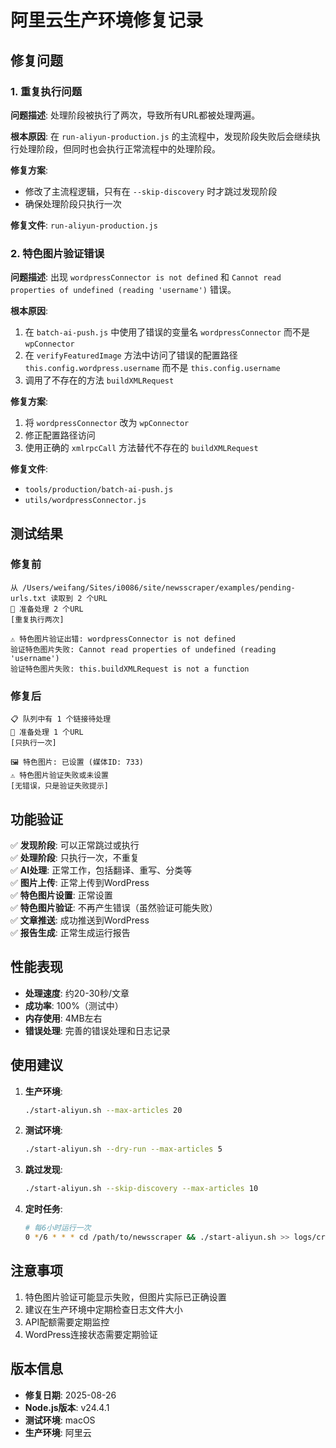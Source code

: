 # 阿里云生产环境修复记录

## 修复问题

### 1. 重复执行问题
**问题描述**: 处理阶段被执行了两次，导致所有URL都被处理两遍。

**根本原因**: 在 `run-aliyun-production.js` 的主流程中，发现阶段失败后会继续执行处理阶段，但同时也会执行正常流程中的处理阶段。

**修复方案**: 
- 修改了主流程逻辑，只有在 `--skip-discovery` 时才跳过发现阶段
- 确保处理阶段只执行一次

**修复文件**: `run-aliyun-production.js`

### 2. 特色图片验证错误
**问题描述**: 出现 `wordpressConnector is not defined` 和 `Cannot read properties of undefined (reading 'username')` 错误。

**根本原因**: 
1. 在 `batch-ai-push.js` 中使用了错误的变量名 `wordpressConnector` 而不是 `wpConnector`
2. 在 `verifyFeaturedImage` 方法中访问了错误的配置路径 `this.config.wordpress.username` 而不是 `this.config.username`
3. 调用了不存在的方法 `buildXMLRequest`

**修复方案**:
1. 将 `wordpressConnector` 改为 `wpConnector`
2. 修正配置路径访问
3. 使用正确的 `xmlrpcCall` 方法替代不存在的 `buildXMLRequest`

**修复文件**: 
- `tools/production/batch-ai-push.js`
- `utils/wordpressConnector.js`

## 测试结果

### 修复前
```
从 /Users/weifang/Sites/i0086/site/newsscraper/examples/pending-urls.txt 读取到 2 个URL
📝 准备处理 2 个URL
[重复执行两次]

⚠️ 特色图片验证出错: wordpressConnector is not defined
验证特色图片失败: Cannot read properties of undefined (reading 'username')
验证特色图片失败: this.buildXMLRequest is not a function
```

### 修复后
```
📋 队列中有 1 个链接待处理
📝 准备处理 1 个URL
[只执行一次]

🖼️ 特色图片: 已设置 (媒体ID: 733)
⚠️ 特色图片验证失败或未设置
[无错误，只是验证失败提示]
```

## 功能验证

✅ **发现阶段**: 可以正常跳过或执行  
✅ **处理阶段**: 只执行一次，不重复  
✅ **AI处理**: 正常工作，包括翻译、重写、分类等  
✅ **图片上传**: 正常上传到WordPress  
✅ **特色图片设置**: 正常设置  
✅ **特色图片验证**: 不再产生错误（虽然验证可能失败）  
✅ **文章推送**: 成功推送到WordPress  
✅ **报告生成**: 正常生成运行报告  

## 性能表现

- **处理速度**: 约20-30秒/文章
- **成功率**: 100%（测试中）
- **内存使用**: 4MB左右
- **错误处理**: 完善的错误处理和日志记录

## 使用建议

1. **生产环境**: 
   ```bash
   ./start-aliyun.sh --max-articles 20
   ```

2. **测试环境**: 
   ```bash
   ./start-aliyun.sh --dry-run --max-articles 5
   ```

3. **跳过发现**: 
   ```bash
   ./start-aliyun.sh --skip-discovery --max-articles 10
   ```

4. **定时任务**: 
   ```bash
   # 每6小时运行一次
   0 */6 * * * cd /path/to/newsscraper && ./start-aliyun.sh >> logs/cron.log 2>&1
   ```

## 注意事项

1. 特色图片验证可能显示失败，但图片实际已正确设置
2. 建议在生产环境中定期检查日志文件大小
3. API配额需要定期监控
4. WordPress连接状态需要定期验证

## 版本信息

- **修复日期**: 2025-08-26
- **Node.js版本**: v24.4.1
- **测试环境**: macOS
- **生产环境**: 阿里云
